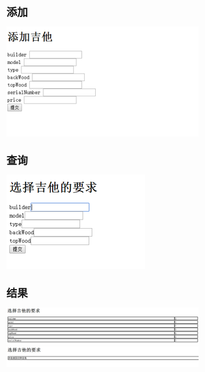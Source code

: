 ﻿# 添加
![Alt text](https://github.com/liuxin12/is/blob/work1/work2/1.png)
# 查询
![Alt text](https://github.com/liuxin12/is/blob/work1/work2/2.png)
# 结果
![Alt text](https://github.com/liuxin12/is/blob/work1/work2/3.png)
![Alt text](https://github.com/liuxin12/is/blob/work1/work2/4.png)
